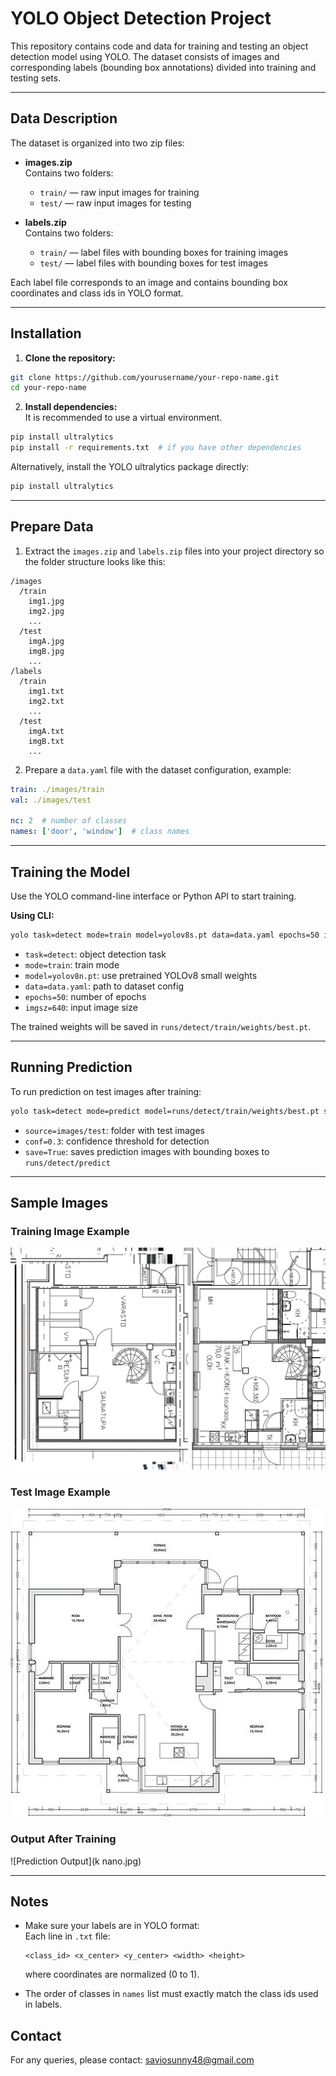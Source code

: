 # YOLO Object Detection Project

This repository contains code and data for training and testing an object detection model using YOLO. The dataset consists of images and corresponding labels (bounding box annotations) divided into training and testing sets.

---

## Data Description

The dataset is organized into two zip files:

- **images.zip**  
  Contains two folders:  
  - `train/` — raw input images for training  
  - `test/` — raw input images for testing

- **labels.zip**  
  Contains two folders:  
  - `train/` — label files with bounding boxes for training images  
  - `test/` — label files with bounding boxes for test images

Each label file corresponds to an image and contains bounding box coordinates and class ids in YOLO format.

---

## Installation

1. **Clone the repository:**

```bash
git clone https://github.com/yourusername/your-repo-name.git
cd your-repo-name
```

2. **Install dependencies:**  
It is recommended to use a virtual environment.

```bash
pip install ultralytics
pip install -r requirements.txt  # if you have other dependencies
```

Alternatively, install the YOLO ultralytics package directly:

```bash
pip install ultralytics
```

---

## Prepare Data

1. Extract the `images.zip` and `labels.zip` files into your project directory so the folder structure looks like this:

```
/images
  /train
    img1.jpg
    img2.jpg
    ...
  /test
    imgA.jpg
    imgB.jpg
    ...
/labels
  /train
    img1.txt
    img2.txt
    ...
  /test
    imgA.txt
    imgB.txt
    ...
```

2. Prepare a `data.yaml` file with the dataset configuration, example:

```yaml
train: ./images/train
val: ./images/test

nc: 2  # number of classes
names: ['door', 'window']  # class names
```

---

## Training the Model

Use the YOLO command-line interface or Python API to start training.

**Using CLI:**

```bash
yolo task=detect mode=train model=yolov8s.pt data=data.yaml epochs=50 imgsz=640
```

- `task=detect`: object detection task  
- `mode=train`: train mode  
- `model=yolov8n.pt`: use pretrained YOLOv8 small weights  
- `data=data.yaml`: path to dataset config  
- `epochs=50`: number of epochs  
- `imgsz=640`: input image size

The trained weights will be saved in `runs/detect/train/weights/best.pt`.

---

## Running Prediction

To run prediction on test images after training:

```bash
yolo task=detect mode=predict model=runs/detect/train/weights/best.pt source=images/test conf=0.3 save=True
```

- `source=images/test`: folder with test images  
- `conf=0.3`: confidence threshold for detection  
- `save=True`: saves prediction images with bounding boxes to `runs/detect/predict`

---

## Sample Images

### Training Image Example  
![Training Image](1.png)

### Test Image Example  
![Test Image](k.webp)

### Output After Training  
![Prediction Output](k nano.jpg)

---

## Notes

- Make sure your labels are in YOLO format:  
  Each line in `.txt` file:  
  ```
  <class_id> <x_center> <y_center> <width> <height>
  ```
  where coordinates are normalized (0 to 1).

- The order of classes in `names` list must exactly match the class ids used in labels.



## Contact

For any queries, please contact: saviosunny48@gmail.com
